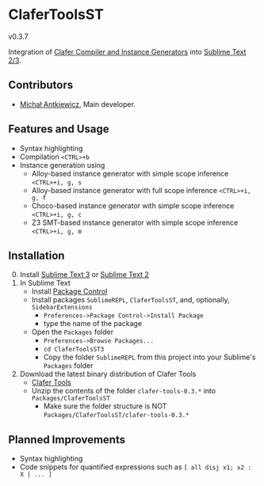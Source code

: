 ClaferToolsST
=============

v0.3.7

Integration of [Clafer Compiler and Instance Generators](http://clafer.org) into [Sublime Text 2/3](http://www.sublimetext.com/).

Contributors
------------

* [Michał Antkiewicz](http://gsd.uwaterloo.ca/mantkiew), Main developer.

Features and Usage
------------------

* Syntax highlighting
* Compilation `<CTRL>+b`
* Instance generation using
   * Alloy-based instance generator with simple scope inference `<CTRL>+i, g, s`
   * Alloy-based instance generator with full scope inference `<CTRL>+i, g, f`
   * Choco-based instance generator with simple scope inference `<CTRL>+i, g, c`
   * Z3 SMT-based instance generator with simple scope inference `<CTRL>+i, g, m`

Installation
------------

0. Install [Sublime Text 3](http://www.sublimetext.com/3) or [Sublime Text 2](http://www.sublimetext.com/2)
1. In Sublime Text
   * Install [Package Control](https://sublime.wbond.net/installation)
   * Install packages `SublimeREPL`, `ClaferToolsST`, and, optionally, `SidebarExtensions` 
      * `Preferences->Package Control->Install Package` 
      * type the name of the package
   * Open the `Packages` folder 
      * `Preferences->Browse Packages...`
      * `cd ClaferToolsST3`
      * Copy the folder `SublimeREPL` from this project into your Sublime's `Packages` folder
4. Download the latest binary distribution of Clafer Tools
   * [Clafer Tools](http://gsd.uwaterloo.ca/clafer-tools-binary-distributions)
   * Unzip the contents of the folder `clafer-tools-0.3.*` into `Packages/ClaferToolsST`
      * Make sure the folder structure is NOT `Packages/ClaferToolsST/clafer-tools-0.3.*`

Planned Improvements
--------------------

* Syntax highlighting
* Code snippets for quantified expressions such as `[ all disj x1; x2 : X | ... ]`